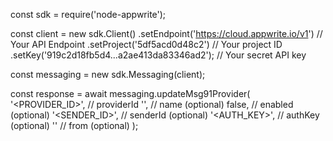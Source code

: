 const sdk = require('node-appwrite');

const client = new sdk.Client()
    .setEndpoint('https://cloud.appwrite.io/v1') // Your API Endpoint
    .setProject('5df5acd0d48c2') // Your project ID
    .setKey('919c2d18fb5d4...a2ae413da83346ad2'); // Your secret API key

const messaging = new sdk.Messaging(client);

const response = await messaging.updateMsg91Provider(
    '<PROVIDER_ID>', // providerId
    '<NAME>', // name (optional)
    false, // enabled (optional)
    '<SENDER_ID>', // senderId (optional)
    '<AUTH_KEY>', // authKey (optional)
    '<FROM>' // from (optional)
);
